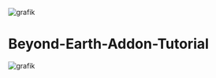![grafik](https://user-images.githubusercontent.com/65916181/157483349-116daea1-f64c-4c97-8b70-1cbf009d3860.png)

# Beyond-Earth-Addon-Tutorial #

![grafik](https://user-images.githubusercontent.com/65916181/157483448-ebbd573e-8a81-40c3-9a62-0c746d4205db.png)
